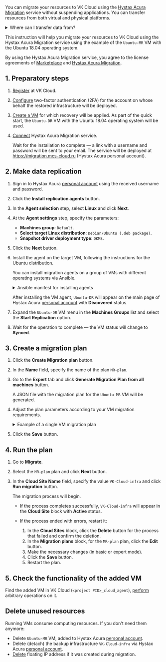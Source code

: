 You can migrate your resources to VK Cloud using the [Hystax Acura Migration](https://msk.cloud.vk.com/app/en/services/marketplace/v2/apps/service/71713459-37ca-45db-9523-1cade3c58912/latest/info) service without suspending applications. You can transfer resources from both virtual and physical platforms.

<details>
  <summary>Where can I transfer data from?</summary>

**Supported platforms**: VK Cloud, Yandex Cloud, CROC Cloud, SberCloud, Basis.Cloud, OpenStack, VMware, Amazon Web Services, Google Cloud Platform, Microsoft Azure, Oracle Cloud, Alibaba Cloud, Hyper-V, as well as physical machines.

**Supported Applications**: SAP, Microsoft Active Directory, PostgreSQL, Oracle, NGINX, Red Hat Jboss Enterprise, IBM WebSphere, Apache, VMware vSphere, MySQL, MongoDB, Hadoop, Spark.

**Supported operating systems**: Windows, RHEL, CentOS, Debian, Ubuntu, Astra Linux, AltLinux, Red OS. The full list of OS and their versions available for migration is provided on the [VM creation](/en/computing/iaas/service-management/vm/vm-create#create_a_vm) page in your management console.

</details>

This instruction will help you migrate your resources to VK Cloud using the Hystax Acura Migration service using the example of the `Ubuntu-MR` VM with the Ubuntu 18.04 operating system.

By using the Hystax Acura Migration service, you agree to the license agreements of [Marketplace](/ru/intro/start/legal/marketplace "change-lang") and [Hystax Acura Migration](https://хст.рф/terms-of-use).

## 1. Preparatory steps

1. [Register](/en/intro/start/account-registration) at VK Cloud.
1. [Configure](/en/tools-for-using-services/vk-cloud-account/service-management/account-manage/manage-2fa) two-factor authentication (2FA) for the account on whose behalf the restored infrastructure will be deployed.
1. [Create a VM](/en/computing/iaas/service-management/vm/vm-create) for which recovery will be applied. As part of the quick start, the `Ubuntu-DR` VM with the Ubuntu 18.04 operating system will be used.
1. [Connect](/en/applications-and-services/marketplace/service-management/pr-instance-add) Hystax Acura Migration service.

   Wait for the installation to complete — a link with a username and password will be sent to your email. The service will be deployed at https://migration.mcs-cloud.ru (Hystax Acura personal account).

## 2. Make data replication

1. Sign in to Hystax Acura [personal account](https://migration.mcs-cloud.ru) using the received username and password.
1. Click the **Install replication agents** button.
1. In the **Agent selection** step, select **Linux** and click **Next**.
1. At the **Agent settings** step, specify the parameters:

   - **Machines group**: `Default`.
   - **Select target Linux distribution**: `Debian/Ubuntu (.deb package)`.
   - **Snapshot driver deployment type**: `DKMS`.

1. Click the **Next** button.
1. Install the agent on the target VM, following the instructions for the Ubuntu distribution.

   <info>

   You can install migration agents on a group of VMs with different operating systems via Ansible.

   </info>

   <details>
     <summary>Ansible manifest for installing agents</summary>

   ```yaml
   - hosts: all
     vars:
       ansible_ssh_pipelining: true

     tasks:
       - name: Generate URL rpm
         set_fact:
           download_url: "https://{{ acura_host }}/linux_agent/{{ customer_id }}?dist_type=rpm&platform=x64"
           remote_path: /tmp/hlragent.rpm
         when: ansible_os_family == "RedHat"

       - name: Generate URL deb
         set_fact:
           download_url: "https://{{ acura_host }}/linux_agent/{{ customer_id }}?dist_type=deb&platform=x64"
           remote_path: /tmp/hlragent.deb
         when: ansible_os_family == "Debian"

       - name: Download agent
         get_url:
           url: "{{ download_url }}"
           dest: "{{ remote_path }}"
           mode: 0644
           validate_certs: no
           timeout: 300
         become: yes

       - name: Install Hystax Linux Replication Agent from rpm package
         yum:
           name: "{{ remote_path }}"
           state: present
         become: yes
         when: ansible_os_family == "RedHat"

       - name: Install Hystax Linux Replication Agent from deb package
         apt:
           deb: "{{ remote_path }}"
           state: present
         become: yes
         when: ansible_os_family == "Debian"

       - name: Remove package file
         file:
           path: "{{ remote_path }}"
           state: absent
         become: yes
   ```

   </details>

   After installing the VM agent, `Ubuntu-DR` will appear on the main page of Hystax Acura [personal account](https://migration.mcs-cloud.ru) with **Discovered** status.

1. Expand the `Ubuntu-DR` VM menu in the **Machines Groups** list and select the **Start Replication** option.
1. Wait for the operation to complete — the VM status will change to **Synced**.

## 3. Create a migration plan

1. Click the **Create Migration plan** button.
1. In the **Name** field, specify the name of the plan `MR-plan`.
1. Go to the **Expert** tab and click **Generate Migration Plan from all machines** button.

   A JSON file with the migration plan for the `Ubuntu-MR` VM will be generated.

1. Adjust the plan parameters according to your VM migration requirements.

   <details>
    <summary>Example of a single VM migration plan</summary>

    This plan describes one VM and a subnet in which the migrated VM will be deployed.

    ```json
    {
      "devices": {
        "<VM_NAME>": {
          "flavor": "STD3-4-8",
          "availability_zone": "MS1",
          "security_groups": [
            "default",
            "ssh"
          ],
          "id": "a0c733a4-7c2c-f4db-7af3-XXXX",
          "custom_image_metadata": {
            "os_type": "linux",
            "os_distro": "ubuntu18.04",
            "os_version": "18.04",
            "os_admin_user": "admin",
            "os_require_quiesce": "yes",
            "hw_qemu_guest_agent": "yes"
          },
          "ports": [
            {
              "name": "port_0",
              "ip": "10.0.2.15",
              "floating_ip": true,
              "subnet": "subnet_0"
            }
          ],
          "rank": 0
        }
      },
      "subnets": {
        "subnet_0": {
          "subnet_id": "41ffb51d-baf4-4b6c-8517-XXXX",
          "cidr": "10.0.2.0/24"
        }
      }
    }
    ```

   Plan parameters:

    - `<VM_NAME>` — a name that will be assigned to the virtual machine in VK Cloud.
    - `flavor` — a name or ID of a [flavor](/en/computing/iaas/concepts/about#flavors) for the VM. Find the name with the command: `openstack flavor list`.
    - `availability_zone` — a name of an [availability zone](/en/intro/start/concepts/architecture#az) where the VM will be deployed.
    - `security_groups` — a list of [security group](/en/networks/vnet/service-management/secgroups) names or IDs for `Ubuntu-MR`.
    - `id` — an internal ID of the virtual machine generated by Hystax in the previous step.
    - `custom_image_metadata` — custom metadata for the VM.
      - `os_type` — the guest OS type.
      - `os_distro` — the name of the guest OS distribution. Find the name by following the instructions in the [Filling os_distro and os_version tags](/en/computing/iaas/service-management/images/image-metadata#find_os_distro_and_os_version) section.
      - `os_version` — the guest OS version. Find the version by following the instructions in the [Filling os_distro and os_version tags](/en/computing/iaas/service-management/images/image-metadata#find_os_distro_and_os_version) section.
      - `os_admin_user` — the name of the guest OS user with administrator rights. The password can be set via [your management console](/en/computing/iaas/service-management/vm/vm-manage#password).
      - `os_require_quiesce: "yes"` — to enable backup support in VK Cloud.
      - `hw_qemu_guest_agent: "yes"` — to enable QEMU guest agent support.
    - `ports` — a list of the VM network interfaces.
    - `rank` — a parameter that determines the order in which virtual machines are started if there are several of them in the migration plan.
    - `subnet_id` — an ID of a subnet in which the VM will be deployed.
    - `cidr` — the subnet address in the CIDR format.

   Find the detailed description of the parameters in the official [Hystax Acura](https://hystax.com/documentation/live-migration/migration_process.html#syntax-of-machine-description) documentation, the description of user metadata — in the [Images meta tags](/en/computing/iaas/service-management/images/image-metadata) section.

   </details>

1. Click the **Save** button.

## 4. Run the plan

1. Go to **Migrate**.
1. Select the `MR-plan` plan and click **Next** button.
1. In the **Cloud Site Name** field, specify the value `VK-Cloud-infra` and click **Run migration** button.

   The migration process will begin.

   - If the process completes successfully, `VK-Cloud-infra` will appear in the **Cloud Site** block with **Active** status.
   - If the process ended with errors, restart it:

     1. In the **Cloud Sites** block, click the **Delete** button for the process that failed and confirm the deletion.
     1. In the **Migration plans** block, for the `MR-plan` plan, click the **Edit** button.
     1. Make the necessary changes (in basic or expert mode).
     1. Click the **Save** button.
     1. Restart the plan.

## 5. Check the functionality of the added VM

Find the added VM in VK Cloud (`<project PID>_cloud_agent`), [perform](/en/computing/iaas/service-management/vm/vm-manage) arbitrary operations on it.

## Delete unused resources

Running VMs consume computing resources. If you don't need them anymore:

- Delete `Ubuntu-MR` VM, added to Hystax Acura [personal account](https://migration.mcs-cloud.ru).
- Delete (detach) the backup infrastructure `VK-Cloud-infra` via Hystax Acura [personal account](https://migration.mcs-cloud.ru).
- [Delete](/en/networks/vnet/service-management/ip/floating-ip#removing_floating_ip_address_from_the_project) floating IP address if it was created during migration.
